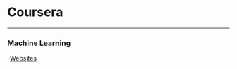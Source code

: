 # Coursera 
--------------------------
### Machine Learning
-[Websites][1]



  [1]: https://www.coursera.org/learn/machine-learning/home/welcome
  
